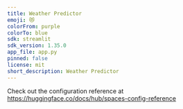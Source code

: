 ```yaml
---
title: Weather Predictor
emoji: 😻
colorFrom: purple
colorTo: blue
sdk: streamlit
sdk_version: 1.35.0
app_file: app.py
pinned: false
license: mit
short_description: Weather Predictor
---
```


Check out the configuration reference at https://huggingface.co/docs/hub/spaces-config-reference
